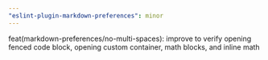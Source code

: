 ```yaml
---
"eslint-plugin-markdown-preferences": minor
---
```


feat(markdown-preferences/no-multi-spaces): improve to verify opening fenced code block, opening custom container, math blocks, and inline math
